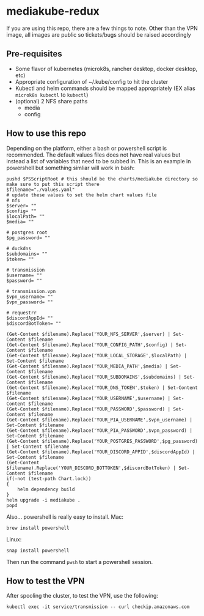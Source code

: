 # mediakube-redux
If you are using this repo, there are a few things to note. Other than the VPN image, all images are public so tickets/bugs should be raised accordingly

## Pre-requisites
- Some flavor of kubernetes (microk8s, rancher desktop, docker desktop, etc)
- Appropriate configuration of ~/.kube/config to hit the cluster
- Kubectl and helm commands should be mapped appropriately (EX alias `microk8s kubectl` to `kubectl`)
- (optional) 2 NFS share paths
    - media
    - config

## How to use this repo
Depending on the platform, either a bash or powershell script is recommended. The default values files does not have real values but instead a list of variables that need to be subbed in. This is an example in powershell but something simliar will work in bash:

```
pushd $PSScriptRoot # this should be the charts/mediakube directory so make sure to put this script there
$filename="./values.yaml"
# update these values to set the helm chart values file
# nfs
$server= ""
$config= ""
$localPath= ""
$media= ""

# postgres root
$pg_password= ""

# duckdns
$subdomains= ""
$token= ""

# transmission
$username= ""
$password= ""

# transmission.vpn
$vpn_username= ""
$vpn_password= ""

# requestrr
$discordAppId= ""
$discordBotToken= ""

(Get-Content $filename).Replace('YOUR_NFS_SERVER',$server) | Set-Content $filename
(Get-Content $filename).Replace('YOUR_CONFIG_PATH',$config) | Set-Content $filename
(Get-Content $filename).Replace('YOUR_LOCAL_STORAGE',$localPath) | Set-Content $filename
(Get-Content $filename).Replace('YOUR_MEDIA_PATH',$media) | Set-Content $filename
(Get-Content $filename).Replace('YOUR_SUBDOMAINS',$subdomains) | Set-Content $filename
(Get-Content $filename).Replace('YOUR_DNS_TOKEN',$token) | Set-Content $filename
(Get-Content $filename).Replace('YOUR_USERNAME',$username) | Set-Content $filename
(Get-Content $filename).Replace('YOUR_PASSWORD',$password) | Set-Content $filename
(Get-Content $filename).Replace('YOUR_PIA_USERNAME',$vpn_username) | Set-Content $filename
(Get-Content $filename).Replace('YOUR_PIA_PASSWORD',$vpn_password) | Set-Content $filename
(Get-Content $filename).Replace('YOUR_POSTGRES_PASSWORD',$pg_password) | Set-Content $filename
(Get-Content $filename).Replace('YOUR_DISCORD_APPID',$discordAppId) | Set-Content $filename
(Get-Content $filename).Replace('YOUR_DISCORD_BOTTOKEN',$discordBotToken) | Set-Content $filename
if(-not (test-path Chart.lock))
{
    helm dependency build
}
helm upgrade -i mediakube .
popd
```

Also... powershell is really easy to install.
Mac:

`brew install powershell`

Linux:

`snap install powershell`

Then run the command `pwsh` to start a powershell session.


## How to test the VPN
After spooling the cluster, to test the VPN, use the following:

`kubectl exec -it service/transmission -- curl checkip.amazonaws.com`